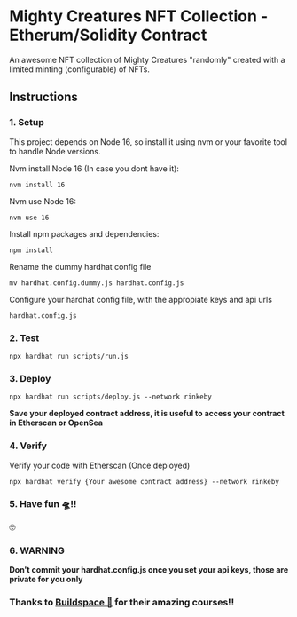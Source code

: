 # Mighty Creatures NFT Collection - Etherum/Solidity Contract

An awesome NFT collection of Mighty Creatures "randomly" created with a limited minting (configurable) of NFTs.

## Instructions

### 1. Setup

This project depends on Node 16, so install it using nvm or your favorite tool to handle Node versions.

Nvm install Node 16 (In case you dont have it):
```
nvm install 16
```

Nvm use Node 16:
```
nvm use 16 
```

Install npm packages and dependencies:
```
npm install
```

Rename the dummy hardhat config file
```
mv hardhat.config.dummy.js hardhat.config.js
```

Configure your hardhat config file, with the appropiate keys and api urls
```
hardhat.config.js
```

### 2. Test

```
npx hardhat run scripts/run.js
```

### 3. Deploy

```
npx hardhat run scripts/deploy.js --network rinkeby
```

**Save your deployed contract address, it is useful to access your contract in Etherscan or OpenSea**

### 4. Verify

Verify your code with Etherscan (Once deployed)

```
npx hardhat verify {Your awesome contract address} --network rinkeby
```

### 5. Have fun 🛸!!

🤓

### 6. WARNING

**Don't commit your hardhat.config.js once you set your api keys, those are private for you only**

### Thanks to [Buildspace 🦄](https://buildspace.so/) for their amazing courses!!